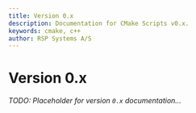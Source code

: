 ```yaml
---
title: Version 0.x
description: Documentation for CMake Scripts v0.x.
keywords: cmake, c++
author: RSP Systems A/S
---
```


# Version 0.x

_TODO: Placeholder for version `0.x` documentation..._

